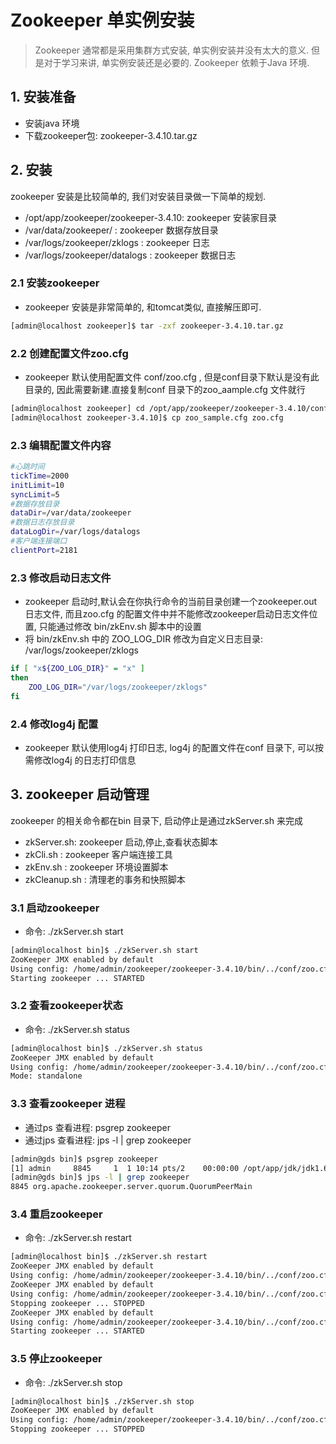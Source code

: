 # Zookeeper 单实例安装
> Zookeeper 通常都是采用集群方式安装, 单实例安装并没有太大的意义. 但是对于学习来讲, 单实例安装还是必要的. Zookeeper 依赖于Java 环境.


## 1. 安装准备
* 安装java 环境
* 下载zookeeper包: zookeeper-3.4.10.tar.gz

## 2. 安装
zookeeper 安装是比较简单的, 我们对安装目录做一下简单的规划.

* /opt/app/zookeeper/zookeeper-3.4.10: zookeeper 安装家目录
* /var/data/zookeeper/ : zookeeper 数据存放目录
* /var/logs/zookeeper/zklogs : zookeeper 日志
* /var/logs/zookeeper/datalogs : zookeeper 数据日志


### 2.1 安装zookeeper
* zookeeper 安装是非常简单的, 和tomcat类似, 直接解压即可.

```bash
[admin@localhost zookeeper]$ tar -zxf zookeeper-3.4.10.tar.gz
```

### 2.2 创建配置文件zoo.cfg
* zookeeper 默认使用配置文件 conf/zoo.cfg , 但是conf目录下默认是没有此目录的, 因此需要新建.直接复制conf 目录下的zoo_aample.cfg 文件就行

```bash
[admin@localhost zookeeper] cd /opt/app/zookeeper/zookeeper-3.4.10/conf
[admin@localhost zookeeper-3.4.10]$ cp zoo_sample.cfg zoo.cfg

```

### 2.3 编辑配置文件内容

```bash
#心跳时间
tickTime=2000
initLimit=10
syncLimit=5
#数据存放目录
dataDir=/var/data/zookeeper
#数据日志存放目录
dataLogDir=/var/logs/datalogs
#客户端连接端口
clientPort=2181
```

### 2.3 修改启动日志文件
* zookeeper 启动时,默认会在你执行命令的当前目录创建一个zookeeper.out 日志文件, 而且zoo.cfg 的配置文件中并不能修改zookeeper启动日志文件位置, 只能通过修改 bin/zkEnv.sh 脚本中的设置
* 将 bin/zkEnv.sh 中的 ZOO_LOG_DIR 修改为自定义日志目录: /var/logs/zookeeper/zklogs 

``` bash
if [ "x${ZOO_LOG_DIR}" = "x" ]
then
    ZOO_LOG_DIR="/var/logs/zookeeper/zklogs"
fi
```

### 2.4 修改log4j 配置
* zookeeper 默认使用log4j 打印日志, log4j 的配置文件在conf 目录下, 可以按需修改log4j 的日志打印信息


## 3. zookeeper 启动管理
zookeeper 的相关命令都在bin 目录下, 启动停止是通过zkServer.sh 来完成 
* zkServer.sh: zookeeper 启动,停止,查看状态脚本
* zkCli.sh : zookeeper 客户端连接工具
* zkEnv.sh : zookeeper 环境设置脚本
* zkCleanup.sh : 清理老的事务和快照脚本


### 3.1 启动zookeeper
* 命令: ./zkServer.sh start 

```bash
[admin@localhost bin]$ ./zkServer.sh start
ZooKeeper JMX enabled by default
Using config: /home/admin/zookeeper/zookeeper-3.4.10/bin/../conf/zoo.cfg
Starting zookeeper ... STARTED
```

### 3.2 查看zookeeper状态
* 命令: ./zkServer.sh status

```bash
[admin@localhost bin]$ ./zkServer.sh status
ZooKeeper JMX enabled by default
Using config: /home/admin/zookeeper/zookeeper-3.4.10/bin/../conf/zoo.cfg
Mode: standalone

```

### 3.3 查看zookeeper 进程
* 通过ps 查看进程: psgrep zookeeper
* 通过jps 查看进程: jps -l | grep zookeeper

``` bash
[admin@gds bin]$ psgrep zookeeper
[1] admin     8845     1  1 10:14 pts/2    00:00:00 /opt/app/jdk/jdk1.6.0_31/bin/java -Dzookeeper.log.dir=/var/logs/zookeeper/zklogs -Dzookeeper.root.logger=INFO,CONSOLE -cp /home/admin/zookeeper/zookeeper-3.4.10/bin/../build/classes:/home/admin/zookeeper/zookeeper-3.4.10/bin/../build/lib/*.jar:/home/admin/zookeeper/zookeeper-3.4.10/bin/../lib/slf4j-log4j12-1.6.1.jar:/home/admin/zookeeper/zookeeper-3.4.10/bin/../lib/slf4j-api-1.6.1.jar:/home/admin/zookeeper/zookeeper-3.4.10/bin/../lib/netty-3.10.5.Final.jar:/home/admin/zookeeper/zookeeper-3.4.10/bin/../lib/log4j-1.2.16.jar:/home/admin/zookeeper/zookeeper-3.4.10/bin/../lib/jline-0.9.94.jar:/home/admin/zookeeper/zookeeper-3.4.10/bin/../zookeeper-3.4.10.jar:/home/admin/zookeeper/zookeeper-3.4.10/bin/../src/java/lib/*.jar:/home/admin/zookeeper/zookeeper-3.4.10/bin/../conf:/opt/app/jdk/jdk1.6.0_31/lib -Dcom.sun.management.jmxremote -Dcom.sun.management.jmxremote.local.only=false org.apache.zookeeper.server.quorum.QuorumPeerMain /home/admin/zookeeper/zookeeper-3.4.10/bin/../conf/zoo.cfg
[admin@gds bin]$ jps -l | grep zookeeper
8845 org.apache.zookeeper.server.quorum.QuorumPeerMain
```

### 3.4 重启zookeeper
* 命令: ./zkServer.sh restart

```bash
[admin@localhost bin]$ ./zkServer.sh restart
ZooKeeper JMX enabled by default
Using config: /home/admin/zookeeper/zookeeper-3.4.10/bin/../conf/zoo.cfg
ZooKeeper JMX enabled by default
Using config: /home/admin/zookeeper/zookeeper-3.4.10/bin/../conf/zoo.cfg
Stopping zookeeper ... STOPPED
ZooKeeper JMX enabled by default
Using config: /home/admin/zookeeper/zookeeper-3.4.10/bin/../conf/zoo.cfg
Starting zookeeper ... STARTED
```

### 3.5 停止zookeeper
* 命令: ./zkServer.sh stop

```bash
[admin@localhost bin]$ ./zkServer.sh stop
ZooKeeper JMX enabled by default
Using config: /home/admin/zookeeper/zookeeper-3.4.10/bin/../conf/zoo.cfg
Stopping zookeeper ... STOPPED
```









